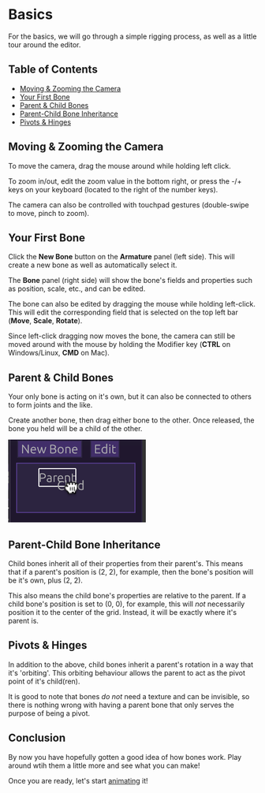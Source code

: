 # Basics

For the basics, we will go through a simple rigging process, as well as a little
tour around the editor.

## Table of Contents

- [Moving & Zooming the Camera](#moving--zooming-the-camera)
- [Your First Bone](#your-first-bone)
- [Parent & Child Bones](#parent--child-bones)
- [Parent-Child Bone Inheritance](#parent-child-bone-inheritance)
- [Pivots & Hinges](#pivots--hinges)

## Moving & Zooming the Camera

To move the camera, drag the mouse around while holding left click.

To zoom in/out, edit the zoom value in the bottom right, or press the -/+ keys
on your keyboard (located to the right of the number keys).

The camera can also be controlled with touchpad gestures (double-swipe to move,
pinch to zoom).

## Your First Bone

Click the <strong>New Bone</strong> button on the <strong>Armature</strong>
panel (left side). This will create a new bone as well as automatically select
it.

The <strong>Bone</strong> panel (right side) will show the bone's fields and
properties such as position, scale, etc., and can be edited.

The bone can also be edited by dragging the mouse while holding left-click. This
will edit the corresponding field that is selected on the top left bar
(<strong>Move</strong>, <strong>Scale</strong>, <strong>Rotate</strong>).

Since left-click dragging now moves the bone, the camera can still be moved
around with the mouse by holding the Modifier key (<strong>CTRL</strong> on
Windows/Linux, <strong>CMD</strong> on Mac).

## Parent & Child Bones

Your only bone is acting on it's own, but it can also be connected to others to
form joints and the like.

Create another bone, then drag either bone to the other. Once released, the bone
you held will be a child of the other.

![highlight_bone](highlight_bone.png)

## Parent-Child Bone Inheritance

Child bones inherit all of their properties from their parent's. This means that
if a parent's position is (2, 2), for example, then the bone's position will be
it's own, plus (2, 2).

This also means the child bone's properties are relative to the parent. If a
child bone's position is set to (0, 0), for example, this will <em>not</em>
necessarily position it to the center of the grid. Instead, it will be exactly
where it's parent is.

## Pivots & Hinges

In addition to the above, child bones inherit a parent's rotation in a way that
it's 'orbiting'. This orbiting behaviour allows the parent to act as the pivot
point of it's child(ren).

It is good to note that bones <em>do not</em> need a texture and can be
invisible, so there is nothing wrong with having a parent bone that only serves
the purpose of being a pivot.

## Conclusion

By now you have hopefully gotten a good idea of how bones work. Play around wtih
them a little more and see what you can make!

Once you are ready, let's start [animating](./animating.md) it!
